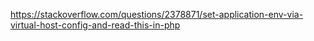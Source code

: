 https://stackoverflow.com/questions/2378871/set-application-env-via-virtual-host-config-and-read-this-in-php
